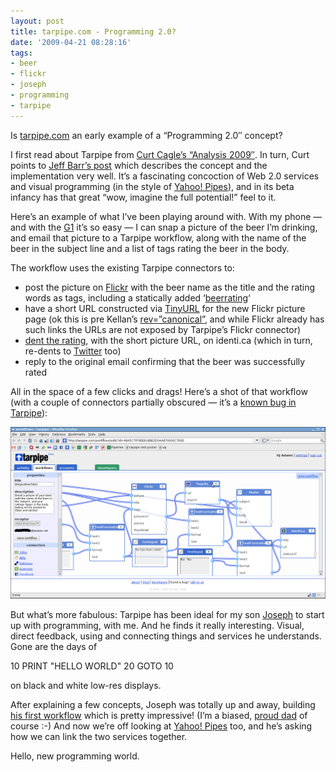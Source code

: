 ```yaml
---
layout: post
title: tarpipe.com - Programming 2.0?
date: '2009-04-21 08:28:16'
tags:
- beer
- flickr
- joseph
- programming
- tarpipe
---
```



Is [tarpipe.com](http://tarpipe.com) an early example of a “Programming 2.0″ concept?

I first read about Tarpipe from [Curt Cagle’s “Analysis 2009″](http://broadcast.oreilly.com/2009/01/analysis-2009-syndication-form.html). In turn, Curt points to [Jeff Barr’s post](http://www.jeff-barr.com/?p=1406) which describes the concept and the implementation very well. It’s a fascinating concoction of Web 2.0 services and visual programming (in the style of [Yahoo! Pipes](http://pipes.yahoo.com)), and in its beta infancy has that great “wow, imagine the full potential!” feel to it.

Here’s an example of what I’ve been playing around with. With my phone — and with the [G1](http://http://www.t-mobileg1.com/) it’s so easy — I can snap a picture of the beer I’m drinking, and email that picture to a Tarpipe workflow, along with the name of the beer in the subject line and a list of tags rating the beer in the body.

The workflow uses the existing Tarpipe connectors to:

- post the picture on [Flickr](http://www.flickr.com/photos/qmacro/) with the beer name as the title and the rating words as tags, including a statically added ‘[beerrating](http://www.flickr.com/photos/qmacro/tags/beerrating/)‘
- have a short URL constructed via [TinyURL](http://tinyurl.com) for the new Flickr picture page (ok this is pre Kellan’s [rev=”canonical”](http://revcanonical.appspot.com/), and while Flickr already has such links the URLs are not exposed by Tarpipe’s Flickr connector)
- [dent the rating](http://identi.ca/qmacro), with the short picture URL, on identi.ca (which in turn, re-dents to [Twitter](http://twitter.com/qmacro) too)
- reply to the original email confirming that the beer was successfully rated

All in the space of a few clicks and drags! Here’s a shot of that workflow (with a couple of connectors partially obscured — it’s a [known bug in Tarpipe](http://getsatisfaction.com/tarpipe/topics/connector_moved_to_high_and_now_unable_to_delete_edit_it)):

![tarpipebeerrater](/content/images/2009/04/tarpipebeerrater.png)

But what’s more fabulous: Tarpipe has been ideal for my son [Joseph](http://jcla1.com) to start up with programming, with me. And he finds it really interesting. Visual, direct feedback, using and connecting things and services he understands. Gone are the days of

10 PRINT "HELLO WORLD" 20 GOTO 10

on black and white low-res displays.

After explaining a few concepts, Joseph was totally up and away, building [his first workflow](http://www.flickr.com/photos/8583308@N05/3392375982/) which is pretty impressive! (I’m a biased, [proud dad](http://www.flickr.com/photos/qmacro/3397440933/) of course :-) And now we’re off looking at [Yahoo! Pipes](http://pipes.yahoo.com) too, and he’s asking how we can link the two services together.

Hello, new programming world.


